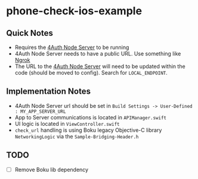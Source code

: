 # phone-check-ios-example

## Quick Notes

- Requires the [4Auth Node Server](https://gitlab.com/4auth/devx/4auth-node-server) to be running
- 4Auth Node Server needs to have a public URL. Use something like [Ngrok](https://ngrok.com/)
- The URL to the [4Auth Node Server](https://gitlab.com/4auth/devx/4auth-node-server) will need to be updated within the code (should be moved to config). Search for `LOCAL_ENDPOINT`.

## Implementation Notes

- 4Auth Node Server url should be set in `Build Settings -> User-Defined : MY_APP_SERVER_URL`
- App to Server communications is located in `APIManager.swift`
- UI logic is located in `ViewController.swift`
- `check_url` handling is using Boku legacy Objective-C library `NetworkingLogic` via the `Sample-Bridging-Header.h` 

## TODO

- [ ] Remove Boku lib dependency

